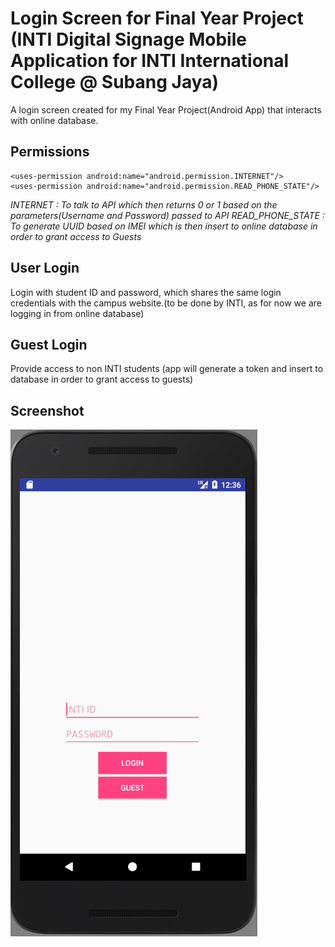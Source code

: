 # Login Screen for Final Year Project (INTI Digital Signage Mobile Application for INTI International College @ Subang Jaya)
A login screen created for my Final Year Project(Android App) that interacts with online database.

## Permissions
    <uses-permission android:name="android.permission.INTERNET"/>
    <uses-permission android:name="android.permission.READ_PHONE_STATE"/>
*INTERNET        : To talk to API which then returns 0 or 1 based on the parameters(Username and Password) passed to API
READ_PHONE_STATE : To generate UUID based on IMEI which is then insert to online database in order to grant access to Guests*    
    
## User Login
Login with student ID and password, which shares the same login credentials with the campus website.(to be done by INTI, as for now we are logging in from online database)

## Guest Login
Provide access to non INTI students (app will generate a token and insert to database in order to grant access to guests)

## Screenshot
![image](https://github.com/shinjiat/Android-Login/blob/master/AndroidLogin/ScreenShot_20170829203644.png)
